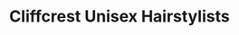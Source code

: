 ---
title: "Cliffcrest Unisex Hairstylists"
url: /scarborough/cliffcrest-unisex-hairstylists/
shop: hairdresser
---